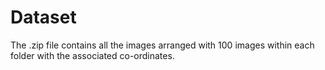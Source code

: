 # Dataset
The .zip file contains all the images arranged with 100 images within each folder with the associated co-ordinates.
